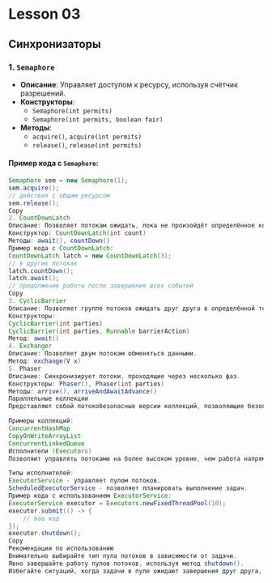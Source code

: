 # Lesson 03

## Синхронизаторы

### 1. `Semaphore`
- **Описание**: Управляет доступом к ресурсу, используя счётчик разрешений.
- **Конструкторы**:
    - `Semaphore(int permits)`
    - `Semaphore(int permits, boolean fair)`
- **Методы**:
    - `acquire()`, `acquire(int permits)`
    - `release()`, `release(int permits)`

#### Пример кода с `Semaphore`:
```java
Semaphore sem = new Semaphore(1);
sem.acquire();
// действия с общим ресурсом
sem.release();
Copy
2. CountDownLatch
Описание: Позволяет потокам ожидать, пока не произойдёт определённое количество событий.
Конструктор: CountDownLatch(int count)
Методы: await(), countDown()
Пример кода с CountDownLatch:
CountDownLatch latch = new CountDownLatch(3);
// в других потоках
latch.countDown();
latch.await();
// продолжение работы после завершения всех событий
Copy
3. CyclicBarrier
Описание: Позволяет группе потоков ожидать друг друга в определённой точке исполнения.
Конструкторы:
CyclicBarrier(int parties)
CyclicBarrier(int parties, Runnable barrierAction)
Метод: await()
4. Exchanger
Описание: Позволяет двум потокам обменяться данными.
Метод: exchange(V x)
5. Phaser
Описание: Синхронизирует потоки, проходящие через несколько фаз.
Конструкторы: Phaser(), Phaser(int parties)
Методы: arrive(), arriveAndAwaitAdvance()
Параллельные коллекции
Представляют собой потокобезопасные версии коллекций, позволяющие безопасно работать с ними из нескольких потоков.

Примеры коллекций:
ConcurrentHashMap
CopyOnWriteArrayList
ConcurrentLinkedQueue
Исполнители (Executors)
Позволяют управлять потоками на более высоком уровне, чем работа напрямую с объектами Thread.

Типы исполнителей:
ExecutorService - управляет пулом потоков.
ScheduledExecutorService - позволяет планировать выполнение задач.
Пример кода с использованием ExecutorService:
ExecutorService executor = Executors.newFixedThreadPool(10);
executor.submit(() -> {
    // ваш код
});
executor.shutdown();
Copy
Рекомендации по использованию
Внимательно выбирайте тип пула потоков в зависимости от задачи.
Явно завершайте работу пулов потоков, используя метод shutdown().
Избегайте ситуаций, когда задачи в пуле ожидают завершения друг друга, чтобы предотвратить взаимную блокировку.
